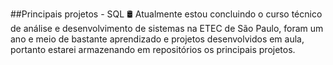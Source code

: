 ##Principais projetos - SQL 🛢️
Atualmente estou concluindo o curso técnico de análise e desenvolvimento de sistemas na ETEC de São Paulo, foram um ano e meio de bastante aprendizado e projetos desenvolvidos em aula, portanto estarei armazenando em repositórios os principais projetos.

